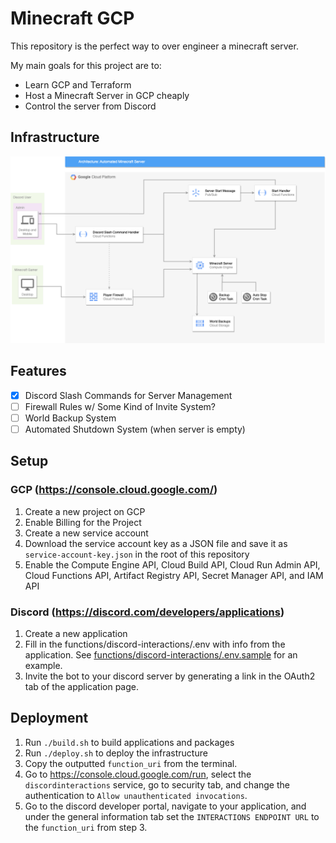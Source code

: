 # Minecraft GCP
This repository is the perfect way to over engineer a minecraft server.

My main goals for this project are to:
- Learn GCP and Terraform
- Host a Minecraft Server in GCP cheaply
- Control the server from Discord

## Infrastructure
![Infrastructure Diagram](docs/infrastructure.png)

## Features
- [x] Discord Slash Commands for Server Management
- [ ] Firewall Rules w/ Some Kind of Invite System?
- [ ] World Backup System
- [ ] Automated Shutdown System (when server is empty)

## Setup
### GCP (https://console.cloud.google.com/)
1. Create a new project on GCP
2. Enable Billing for the Project
3. Create a new service account
4. Download the service account key as a JSON file and save it as `service-account-key.json` in the root of this repository
5. Enable the Compute Engine API, Cloud Build API, Cloud Run Admin API, Cloud Functions API, Artifact Registry API, Secret Manager API, and IAM API

### Discord (https://discord.com/developers/applications)
1. Create a new application
2. Fill in the functions/discord-interactions/.env with info from the application. See [functions/discord-interactions/.env.sample](functions/discord-interactions/.env.sample) for an example.
3. Invite the bot to your discord server by generating a link in the OAuth2 tab of the application page.


## Deployment
1. Run `./build.sh` to build applications and packages
2. Run `./deploy.sh` to deploy the infrastructure
3. Copy the outputted `function_uri` from the terminal.
4. Go to https://console.cloud.google.com/run, select the `discordinteractions` service, go to security tab, and change the authentication to `Allow unauthenticated invocations`.
5. Go to the discord developer portal, navigate to your application, and under the general information tab set the `INTERACTIONS ENDPOINT URL` to the `function_uri` from step 3.

